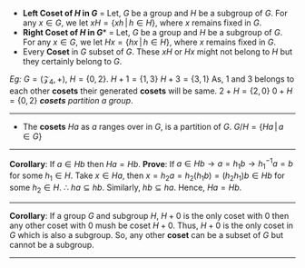 - **Left Coset of $H$ in $G$** = Let, $G$ be a group and $H$ be a subgroup of $G$. For any $x \in G$, we let $xH = \{xh \, | \, h\in H\}$, where $x$ remains fixed in $G$.
- **Right Coset of $H$ in $G$*** = Let, $G$ be a group and $H$ be a subgroup of $G$. For any $x \in G$, we let $Hx = \{hx \, | \, h\in H\}$, where $x$ remains fixed in $G$.
- Every **Coset** in $G$ subset of $G$. These $xH$ or $Hx$ might not belong to $H$ but they certainly belong to $G$.

*Eg:* $G = (\mathcal{Z}_4, +)$, $H = \{0, 2\}$.
$H+1 = \{1, 3\}$
$H+3 = \{3, 1\}$
As, $1$ and $3$ belongs to each other **cosets** their generated **cosets** will be same.
$2 + H = \{2, 0\}$
$0 + H = \{0, 2\}$
***cosets** partition a group*.
***
- The **cosets** $Ha$ as $a$ ranges over in $G$, is a partition of $G$. $G/H = \{Ha \, | \, a\in G\}$
***
**Corollary**: If $a \in Hb$ then $Ha = Hb$.
**Prove**:
If $a\in Hb \to a = h_1b \to h_1^{-1}a = b$ for some $h_1 \in H$.
Take $x \in Ha$, then $x = h_2a = h_2(h_1b)=(h_2h_1)b \in Hb$ for some $h_2 \in H$. $\therefore$ $ha \subseteq hb$. Similarly, $hb \subseteq ha$.
Hence, $Ha = Hb$.
***
**Corollary**: If a group $G$ and subgroup $H$, $H + 0$ is the only coset with $0$ then any other coset with $0$ mush be coset $H+0$. Thus, $H+0$ is the only coset in $G$ which is also a subgroup. So, any other **coset** can be a subset of $G$ but cannot be a subgroup.
***

